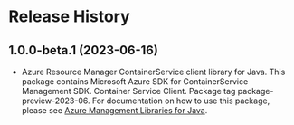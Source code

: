 # Release History

## 1.0.0-beta.1 (2023-06-16)

- Azure Resource Manager ContainerService client library for Java. This package contains Microsoft Azure SDK for ContainerService Management SDK. Container Service Client. Package tag package-preview-2023-06. For documentation on how to use this package, please see [Azure Management Libraries for Java](https://aka.ms/azsdk/java/mgmt).
